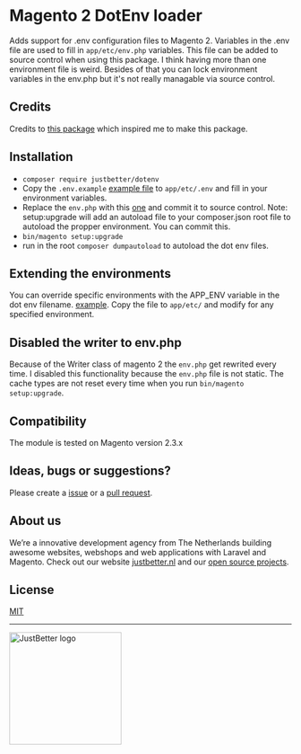 # Magento 2 DotEnv loader

Adds support for .env configuration files to Magento 2. Variables in the .env file are used to fill in `app/etc/env.php` variables. This file can be added to source control when using this package. I think having more than one environment file is weird. Besides of that you can lock environment variables in the env.php but it's not really managable via source control.

## Credits
Credits to [this package](https://github.com/Pr00xxy/magento2-dotenv) which inspired me to make this package.

## Installation
- `composer require justbetter/dotenv`
- Copy the `.env.example` [example file](Example/.env.example) to `app/etc/.env` and fill in your environment variables.
- Replace the `env.php` with this [one](Example/env.php) and commit it to source control.
Note: setup:upgrade will add an autoload file to your composer.json root file to autoload the propper environment. You can commit this.
- `bin/magento setup:upgrade`
- run in the root `composer dumpautoload` to autoload the dot env files.

## Extending the environments
You can override specific environments with the APP_ENV variable in the dot env filename. [example](Example/.env.development.example). Copy the file to `app/etc/` and modify for any specified environment.

## Disabled the writer to env.php
Because of the Writer class of magento 2 the `env.php` get rewrited every time. I disabled this functionality because the `env.php` file is not static. The cache types are not reset every time when you run `bin/magento setup:upgrade`.

## Compatibility
The module is tested on Magento version 2.3.x

## Ideas, bugs or suggestions?
Please create a [issue](https://github.com/justbetter/magento2-sentry/issues) or a [pull request](https://github.com/justbetter/magento2-sentry/pulls).

## About us
We’re a innovative development agency from The Netherlands building awesome websites, webshops and web applications with Laravel and Magento. Check out our website [justbetter.nl](https://justbetter.nl) and our [open source projects](https://github.com/justbetter).

## License
[MIT](LICENSE)

---

<a href="https://justbetter.nl" title="JustBetter"><img src="https://raw.githubusercontent.com/justbetter/art/master/justbetter-logo.png" width="200px" alt="JustBetter logo"></a>

